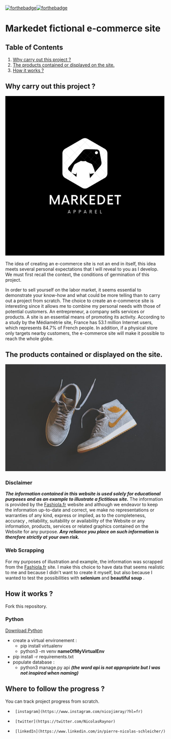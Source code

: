 [![forthebadge](https://forthebadge.com/images/badges/built-with-love.svg)](https://forthebadge.com)[![forthebadge](https://forthebadge.com/images/badges/made-with-python.svg)](https://forthebadge.com)

# Markedet fictional e-commerce site 

## Table of Contents 

1. [Why carry out this project ?](#introduction)
2. [The products contained or displayed on the site.](#disclaimer)
3. [How it works ?](#launch)

## Why carry out this project ? <a name="introduction"></a>

![Markedet, logo](/static/img/logo2.png)

The idea of creating an e-commerce site is not an end in itself, this idea meets several personal expectations that I will reveal to you as I develop. We must first recall the context, the conditions of germination of this project.

In order to sell yourself on the labor market, it seems essential to demonstrate your know-how and what could be more telling than to carry out a project from scratch. The choice to create an e-commerce site is interesting since it allows me to combine my personal needs with those of potential customers. An entrepreneur, a company sells services or products. A site is an essential means of promoting its activity. According to a study by the Médiamétrie site, France has 53.1 million Internet users, which represents 84.7% of French people. In addition, if a physical store only targets nearby customers, the e-commerce site will make it possible to reach the whole globe.

## The products contained or displayed on the site. <a name="disclaimer"></a>

![Product example](/static/img/categories/shoes.jpg)

### Disclaimer

***The information contained in this website is used solely for educational purposes and as an example to illustrate a fictitious site.*** The information is provided by the [Fashiola.fr](https://www.fashiola.fr/) website and although we endeavor to keep the information up-to-date and correct, we make no representations or warranties of any kind, express or implied, as to the completeness, accuracy , reliability, suitability or availability of the Website or any information, products, services or related graphics contained on the Website for any purpose. ***Any reliance you place on such information is therefore strictly at your own risk.***

### Web Scrapping 

For my purposes of illustration and example, the information was scrapped from the [Fashiola.fr](https://www.fashiola.fr/) site.
I make this choice to have data that seems realistic to me and because I didn't want to create it myself, but also because I wanted to test the possibilities with **selenium** and **beautiful soup** .

## How it works ? <a name="launch"></a>

Fork this repository.

### Python 

[Download Python](https://www.python.org/downloads/)

- create a virtual environement :
	- pip install virtualenv
	- python3 -m venv **nameOfMyVirtualEnv**
- pip install -r requirements.txt
- populate database :
	- python3 manage.py api ***(the word api is not appropriate but I was not inspired when naming)***

## Where to follow the progress ? 

You can track project progress from scratch.
-      [instagram](https://www.instagram.com/nicojimray/?hl=fr)
-      [twitter](https://twitter.com/NicolasRaynor)
-      [linkedIn](https://www.linkedin.com/in/pierre-nicolas-schleicher/)


